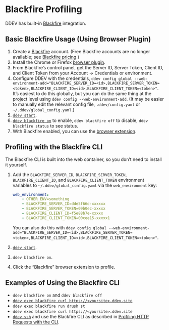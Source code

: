 # Blackfire Profiling

DDEV has built-in [Blackfire](https://www.blackfire.io/) integration.

## Basic Blackfire Usage (Using Browser Plugin)

1. Create a [Blackfire](https://www.blackfire.io/) account. (Free Blackfire accounts are no longer available; see [Blackfire pricing](https://www.blackfire.io/pricing/).)
2. Install the Chrome or Firefox [browser plugin](https://blackfire.io/docs/profiling-cookbooks/profiling-http-via-browser).
3. From Blackfire’s control panel, get the Server ID, Server Token, Client ID, and Client Token from your Account → Credentials or environment.
4. Configure DDEV with the credentials, `ddev config global --web-environment-add="BLACKFIRE_SERVER_ID=<id>,BLACKFIRE_SERVER_TOKEN=<token>,BLACKFIRE_CLIENT_ID=<id>,BLACKFIRE_CLIENT_TOKEN=<token>"`. It’s easiest to do this globally, but you can do the same thing at the project level using `ddev config --web-environment-add`. (It may be easier to manually edit the relevant config file, `.ddev/config.yaml` or `~/.ddev/global_config.yaml`.)
5. [`ddev start`](../usage/commands.md#start).
6. [`ddev blackfire on`](../usage/commands.md#blackfire) to enable, `ddev blackfire off` to disable, `ddev blackfire status` to see status.
7. With Blackfire enabled, you can use the [browser extension](https://blackfire.io/docs/profiling-cookbooks/profiling-http-via-browser).

## Profiling with the Blackfire CLI

The Blackfire CLI is built into the web container, so you don’t need to install it yourself.

1. Add the `BLACKFIRE_SERVER_ID`, `BLACKFIRE_SERVER_TOKEN`, `BLACKFIRE_CLIENT_ID`, and `BLACKFIRE_CLIENT_TOKEN` environment variables to `~/.ddev/global_config.yaml` via the `web_environment` key:

    ```yaml
    web_environment:
        - OTHER_ENV=something
        - BLACKFIRE_SERVER_ID=dde5f66d-xxxxxx
        - BLACKFIRE_SERVER_TOKEN=09b0ec-xxxxx
        - BLACKFIRE_CLIENT_ID=f5e88b7e-xxxxx
        - BLACKFIRE_CLIENT_TOKEN=00cee15-xxxxx1
    ```

    You can also do this with `ddev config global --web-environment-add="BLACKFIRE_SERVER_ID=<id>,BLACKFIRE_SERVER_TOKEN=<token>,BLACKFIRE_CLIENT_ID=<id>,BLACKFIRE_CLIENT_TOKEN=<token>"`.
  
2. [`ddev start`](../usage/commands.md#start).
3. `ddev blackfire on`.
4. Click the “Blackfire” browser extension to profile.

## Examples of Using the Blackfire CLI

* `ddev blackfire on` and `ddev blackfire off`
* [`ddev exec blackfire curl https://<yoursite>.ddev.site`](../usage/commands.md#exec)
* `ddev exec blackfire run drush st`
* `ddev exec blackfire curl https://<yoursite>.ddev.site`
* [`ddev ssh`](../usage/commands.md#ssh) and use the Blackfire CLI as described in [Profiling HTTP Requests with the CLI](https://blackfire.io/docs/profiling-cookbooks/profiling-http-via-cli).
